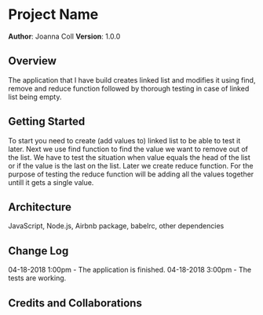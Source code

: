 # Project Name
**Author**: Joanna Coll
**Version**: 1.0.0

## Overview

The application that I have build creates linked list and modifies it using find, remove and reduce function followed by thorough testing in case of linked list being empty.


## Getting Started

To start you need to create (add values to) linked list to be able to test it later.
Next we use find function to find the value we want to remove out of the list. We have to test the situation when value equals the head of the list or if the value is the last on the list.
Later we create reduce function. For the purpose of testing the reduce function will be adding all the values together untill it gets a single value.


## Architecture
JavaScript, Node.js, Airbnb package, babelrc, other dependencies

## Change Log

04-18-2018 1:00pm - The application is finished.
04-18-2018 3:00pm - The tests are working.

## Credits and Collaborations

